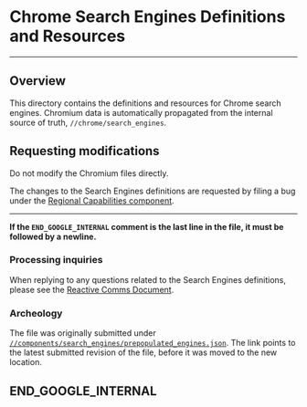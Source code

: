 # Chrome Search Engines Definitions and Resources

---

## Overview

This directory contains the definitions and resources for Chrome search engines.
Chromium data is automatically propagated from the internal source of truth,
`//chrome/search_engines`.

## Requesting modifications

Do not modify the Chromium files directly.

The changes to the Search Engines definitions are requested by filing a bug
under the [Regional Capabilities component](https://issues.chromium.org/issues?q=componentid:1710335).

---

**If the `END_GOOGLE_INTERNAL` comment is the last line in the file, it must be
followed by a newline.**

### Processing inquiries

When replying to any questions related to the Search Engines definitions, please
see the [Reactive Comms Document](http://docs/document/d/1p0B0zOZcOe6kma_Saejk-aqaToO6TG8CIUx1VQwuVOU?pli=1&tab=t.0).

### Archeology

The file was originally submitted under
[`//components/search_engines/prepopulated_engines.json`](https://source.chromium.org/chromium/chromium/src/+/main:components/search_engines/prepopulated_engines.json;drc=8320e48b2efde0192f8128efd4f2fabbeb8e11fd).
The link points to the latest submitted revision of the file, before it was
moved to the new location.

## END_GOOGLE_INTERNAL
